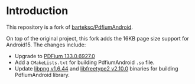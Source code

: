 # Introduction
This repository is a fork of [barteksc/PdfiumAndroid](https://github.com/meganz/PdfiumAndroid). 

On top of the original project, this fork adds the 16KB page size support for Android15. The changes include:
- Upgrade to [PDFium 133.0.6927.0](https://github.com/bblanchon/pdfium-binaries/releases/tag/chromium%2F6927)
- Add a `CMakeLists.txt` for building PdfiumAndroid `.so` file.
- Update [libpng v1.6.44](https://github.com/pnggroup/libpng/releases/tag/v1.6.44) and [libfreetype2 v2.10.0](https://download.savannah.gnu.org/releases/freetype/) binaries for building PdfiumAndroid library. 


